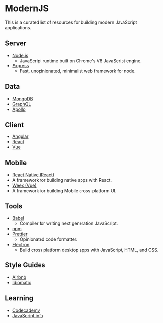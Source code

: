 # ModernJS
This is a curated list of resources for building modern JavaScript applications.

## Server
* [Node.js](https://github.com/nodejs/node)
  * JavaScript runtime built on Chrome's V8 JavaScript engine.
* [Express](https://github.com/expressjs/express)
  * Fast, unopinionated, minimalist web framework for node.

## Data
* [MongoDB](https://github.com/mongodb/mongo)
* [GraphQL](https://github.com/facebook/graphql)
* [Apollo](https://github.com/apollographql/apollo-client)

## Client
* [Angular](https://github.com/angular/angular)
* [React](https://github.com/facebook/react)
* [Vue](https://github.com/vuejs/vue)

## Mobile
* [React Native (React)](https://github.com/facebook/react-native)
 * A framework for building native apps with React.
* [Weex (Vue)](https://github.com/apache/incubator-weex)
 * A framework for building Mobile cross-platform UI.

## Tools
* [Babel](https://github.com/babel/babel)
  * Compiler for writing next generation JavaScript.
* [npm](https://github.com/npm/npm)
* [Prettier](https://github.com/prettier/prettier)
  * Opinionated code formatter.
* [Electron](https://github.com/electron/electron)
  * Build cross platform desktop apps with JavaScript, HTML, and CSS.

## Style Guides
* [Airbnb](https://github.com/airbnb/javascript)
* [Idiomatic](https://github.com/rwaldron/idiomatic.js)

## Learning
* [Codecademy](https://www.codecademy.com)
* [JavaScript.info](https://javascript.info)
